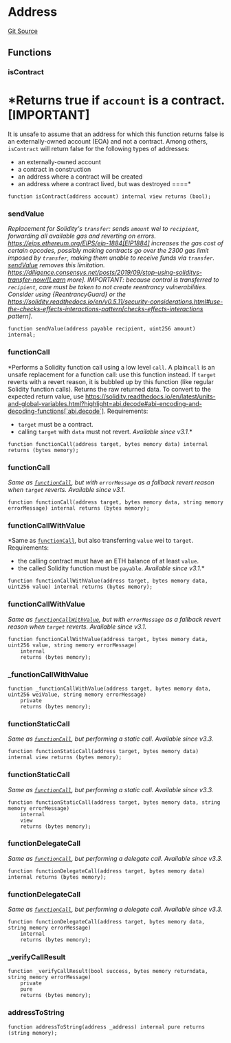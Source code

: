 # Address
[Git Source](https://github.com/KlimaDAO/klimadao-solidity/blob/b4fb0f4685d5fe4c80ffc162389dfe0abdfe9f39/src/protocol/staking/regular/KlimaStaking_v2.sol)


## Functions
### isContract

*Returns true if `account` is a contract.
[IMPORTANT]
====
It is unsafe to assume that an address for which this function returns
false is an externally-owned account (EOA) and not a contract.
Among others, `isContract` will return false for the following
types of addresses:
- an externally-owned account
- a contract in construction
- an address where a contract will be created
- an address where a contract lived, but was destroyed
====*


```solidity
function isContract(address account) internal view returns (bool);
```

### sendValue

*Replacement for Solidity's `transfer`: sends `amount` wei to
`recipient`, forwarding all available gas and reverting on errors.
https://eips.ethereum.org/EIPS/eip-1884[EIP1884] increases the gas cost
of certain opcodes, possibly making contracts go over the 2300 gas limit
imposed by `transfer`, making them unable to receive funds via
`transfer`. [sendValue](/src/protocol/staking/regular/KlimaStaking_v2.sol/library.Address.md#sendvalue) removes this limitation.
https://diligence.consensys.net/posts/2019/09/stop-using-soliditys-transfer-now/[Learn more].
IMPORTANT: because control is transferred to `recipient`, care must be
taken to not create reentrancy vulnerabilities. Consider using
{ReentrancyGuard} or the
https://solidity.readthedocs.io/en/v0.5.11/security-considerations.html#use-the-checks-effects-interactions-pattern[checks-effects-interactions pattern].*


```solidity
function sendValue(address payable recipient, uint256 amount) internal;
```

### functionCall

*Performs a Solidity function call using a low level `call`. A
plain`call` is an unsafe replacement for a function call: use this
function instead.
If `target` reverts with a revert reason, it is bubbled up by this
function (like regular Solidity function calls).
Returns the raw returned data. To convert to the expected return value,
use https://solidity.readthedocs.io/en/latest/units-and-global-variables.html?highlight=abi.decode#abi-encoding-and-decoding-functions[`abi.decode`].
Requirements:
- `target` must be a contract.
- calling `target` with `data` must not revert.
_Available since v3.1._*


```solidity
function functionCall(address target, bytes memory data) internal returns (bytes memory);
```

### functionCall

*Same as [`functionCall`](/src/protocol/tokens/regular/wsKLIMA.sol/library.Address.md#functioncall), but with
`errorMessage` as a fallback revert reason when `target` reverts.
_Available since v3.1._*


```solidity
function functionCall(address target, bytes memory data, string memory errorMessage) internal returns (bytes memory);
```

### functionCallWithValue

*Same as [`functionCall`](/src/protocol/tokens/regular/wsKLIMA.sol/library.Address.md#functioncall),
but also transferring `value` wei to `target`.
Requirements:
- the calling contract must have an ETH balance of at least `value`.
- the called Solidity function must be `payable`.
_Available since v3.1._*


```solidity
function functionCallWithValue(address target, bytes memory data, uint256 value) internal returns (bytes memory);
```

### functionCallWithValue

*Same as [`functionCallWithValue`](/src/protocol/tokens/regular/wsKLIMA.sol/library.Address.md#functioncallwithvalue), but
with `errorMessage` as a fallback revert reason when `target` reverts.
_Available since v3.1._*


```solidity
function functionCallWithValue(address target, bytes memory data, uint256 value, string memory errorMessage)
    internal
    returns (bytes memory);
```

### _functionCallWithValue


```solidity
function _functionCallWithValue(address target, bytes memory data, uint256 weiValue, string memory errorMessage)
    private
    returns (bytes memory);
```

### functionStaticCall

*Same as [`functionCall`](/src/protocol/tokens/regular/wsKLIMA.sol/library.Address.md#functioncall),
but performing a static call.
_Available since v3.3._*


```solidity
function functionStaticCall(address target, bytes memory data) internal view returns (bytes memory);
```

### functionStaticCall

*Same as [`functionCall`](/src/protocol/tokens/regular/wsKLIMA.sol/library.Address.md#functioncall),
but performing a static call.
_Available since v3.3._*


```solidity
function functionStaticCall(address target, bytes memory data, string memory errorMessage)
    internal
    view
    returns (bytes memory);
```

### functionDelegateCall

*Same as [`functionCall`](/src/protocol/tokens/regular/wsKLIMA.sol/library.Address.md#functioncall),
but performing a delegate call.
_Available since v3.3._*


```solidity
function functionDelegateCall(address target, bytes memory data) internal returns (bytes memory);
```

### functionDelegateCall

*Same as [`functionCall`](/src/protocol/tokens/regular/wsKLIMA.sol/library.Address.md#functioncall),
but performing a delegate call.
_Available since v3.3._*


```solidity
function functionDelegateCall(address target, bytes memory data, string memory errorMessage)
    internal
    returns (bytes memory);
```

### _verifyCallResult


```solidity
function _verifyCallResult(bool success, bytes memory returndata, string memory errorMessage)
    private
    pure
    returns (bytes memory);
```

### addressToString


```solidity
function addressToString(address _address) internal pure returns (string memory);
```

